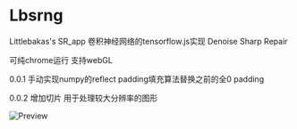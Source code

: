 # Lbsrng

Littlebakas's SR_app 卷积神经网络的tensorflow.js实现
Denoise Sharp Repair

可纯chrome运行 支持webGL

0.0.1 手动实现numpy的reflect padding填充算法替换之前的全0 padding

0.0.2 增加切片 用于处理较大分辨率的图形


![Preview](https://i.loli.net/2019/07/03/5d1c66534b82798484.png)

